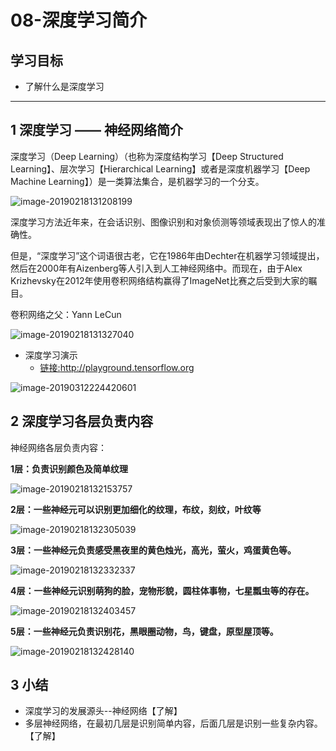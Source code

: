 # 08-深度学习简介

## 学习目标

- 了解什么是深度学习

------

## 1 深度学习 —— 神经网络简介

深度学习（Deep Learning）（也称为深度结构学习【Deep Structured Learning】、层次学习【Hierarchical Learning】或者是深度机器学习【Deep Machine Learning】）是一类算法集合，是机器学习的一个分支。

![image-20190218131208199](https://tva1.sinaimg.cn/large/e6c9d24ely1h2ic8dj0iyj211y0d4jtn.jpg)

深度学习方法近年来，在会话识别、图像识别和对象侦测等领域表现出了惊人的准确性。

但是，“深度学习”这个词语很古老，它在1986年由Dechter在机器学习领域提出，然后在2000年有Aizenberg等人引入到人工神经网络中。而现在，由于Alex Krizhevsky在2012年使用卷积网络结构赢得了ImageNet比赛之后受到大家的瞩目。

卷积网络之父：Yann LeCun

![image-20190218131327040](https://tva1.sinaimg.cn/large/e6c9d24ely1h2ic8e1uetj20ze0dctar.jpg)

- 深度学习演示
    - [链接:http://playground.tensorflow.org  ](http://playground.tensorflow.org  )

![image-20190312224420601](https://tva1.sinaimg.cn/large/e6c9d24ely1h2ic8b8dnvj20jq0doq4b.jpg)



## 2 深度学习各层负责内容

神经网络各层负责内容：

**1层：负责识别颜色及简单纹理**

![image-20190218132153757](https://tva1.sinaimg.cn/large/e6c9d24ely1h2ic8bwwrij20yw0g4djg.jpg)

**2层：一些神经元可以识别更加细化的纹理，布纹，刻纹，叶纹等**

![image-20190218132305039](https://tva1.sinaimg.cn/large/e6c9d24ely1h2ic8eq020j20xu0gy795.jpg)

**3层：一些神经元负责感受黑夜里的黄色烛光，高光，萤火，鸡蛋黄色等。**

![image-20190218132332337](https://tva1.sinaimg.cn/large/e6c9d24ely1h2ic8f27tuj20y20h8td6.jpg)

**4层：一些神经元识别萌狗的脸，宠物形貌，圆柱体事物，七星瓢虫等的存在。**

![image-20190218132403457](https://tva1.sinaimg.cn/large/e6c9d24ely1h2ic8cta8bj20za0gcjw7.jpg)

**5层：一些神经元负责识别花，黑眼圈动物，鸟，键盘，原型屋顶等。**

![image-20190218132428140](https://tva1.sinaimg.cn/large/e6c9d24ely1h2ic8ai8y6j20w20i6gqx.jpg)



## 3 小结

- 深度学习的发展源头--神经网络【了解】
- 多层神经网络，在最初几层是识别简单内容，后面几层是识别一些复杂内容。【了解】